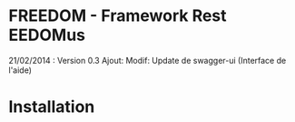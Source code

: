 FREEDOM - Framework Rest EEDOMus
================================

21/02/2014 : Version 0.3
             Ajout:
             Modif: Update de swagger-ui (Interface de l'aide)
             
Installation
============
